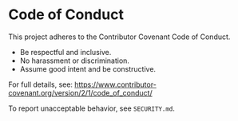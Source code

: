 # Code of Conduct

This project adheres to the Contributor Covenant Code of Conduct.

- Be respectful and inclusive.
- No harassment or discrimination.
- Assume good intent and be constructive.

For full details, see: https://www.contributor-covenant.org/version/2/1/code_of_conduct/

To report unacceptable behavior, see `SECURITY.md`.
